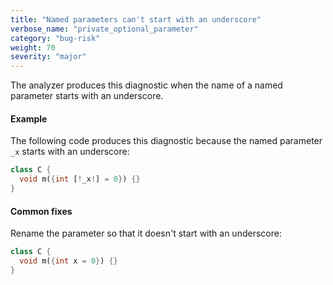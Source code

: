 ```yaml
---
title: "Named parameters can't start with an underscore"
verbose_name: "private_optional_parameter"
category: "bug-risk"
weight: 70
severity: "major"
---
```

The analyzer produces this diagnostic when the name of a named parameter
starts with an underscore.

#### Example

The following code produces this diagnostic because the named parameter
`_x` starts with an underscore:

```dart
class C {
  void m({int [!_x!] = 0}) {}
}
```

#### Common fixes

Rename the parameter so that it doesn't start with an underscore:

```dart
class C {
  void m({int x = 0}) {}
}
```
